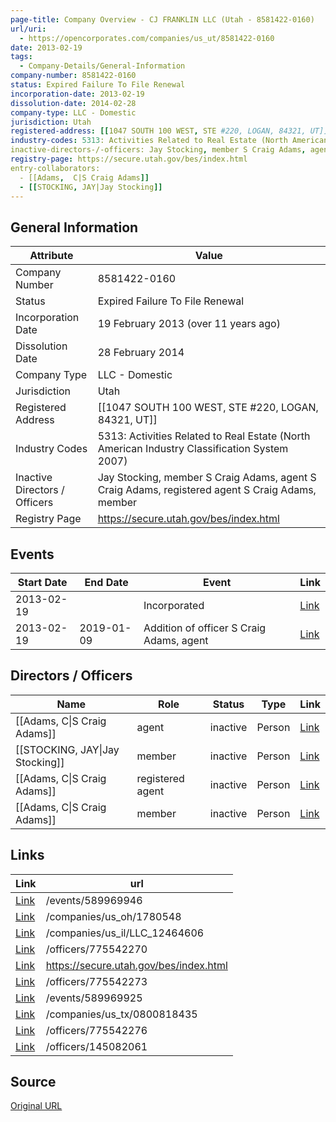 ```yaml
---
page-title: Company Overview - CJ FRANKLIN LLC (Utah - 8581422-0160)
url/uri:
  - https://opencorporates.com/companies/us_ut/8581422-0160
date: 2013-02-19
tags:
  - Company-Details/General-Information
company-number: 8581422-0160
status: Expired Failure To File Renewal
incorporation-date: 2013-02-19
dissolution-date: 2014-02-28
company-type: LLC - Domestic
jurisdiction: Utah
registered-address: [[1047 SOUTH 100 WEST, STE #220, LOGAN, 84321, UT]]
industry-codes: 5313: Activities Related to Real Estate (North American Industry Classification System 2007)
inactive-directors-/-officers: Jay Stocking, member S Craig Adams, agent S Craig Adams, registered agent S Craig Adams, member
registry-page: https://secure.utah.gov/bes/index.html
entry-collaborators:
  - [[Adams,  C|S Craig Adams]]
  - [[STOCKING, JAY|Jay Stocking]]
---
```


## General Information
| Attribute          | Value                                       |
|--------------------|---------------------------------------------|
| Company Number     | 8581422-0160                                |
| Status             | Expired Failure To File Renewal             |
| Incorporation Date | 19 February 2013 (over 11 years ago)        |
| Dissolution Date   | 28 February 2014                            |
| Company Type       | LLC - Domestic                              |
| Jurisdiction       | Utah                                        |
| Registered Address | [[1047 SOUTH 100 WEST, STE #220, LOGAN, 84321, UT]] |
| Industry Codes     | 5313: Activities Related to Real Estate (North American Industry Classification System 2007) |
| Inactive Directors / Officers | Jay Stocking, member S Craig Adams, agent S Craig Adams, registered agent S Craig Adams, member |
| Registry Page      | https://secure.utah.gov/bes/index.html      |

## Events

| Start Date | End Date   | Event                                                   | Link |
|------------|------------|-------------------------------------------------------|------|
| 2013-02-19 |            | Incorporated                                            | [Link](https://opencorporates.com/events/589969946) |
| 2013-02-19 | 2019-01-09 | Addition of officer S Craig Adams, agent                | [Link](https://opencorporates.com/events/589969925) |

## Directors / Officers
| Name                 | Role            | Status     | Type        | Link |
|----------------------|-----------------|------------|-------------|------|
| [[Adams,  C\|S Craig Adams]] | agent           | inactive   | Person      | [Link](https://opencorporates.com/officers/145082061) |
| [[STOCKING, JAY\|Jay Stocking]] | member          | inactive   | Person      | [Link](https://opencorporates.com/officers/775542270) |
| [[Adams,  C\|S Craig Adams]] | registered agent | inactive   | Person      | [Link](https://opencorporates.com/officers/775542273) |
| [[Adams,  C\|S Craig Adams]] | member          | inactive   | Person      | [Link](https://opencorporates.com/officers/775542276) |

## Links
| Link   | url                            
|--------|--------------------------------|
| [Link](/events/589969946) |/events/589969946             |
| [Link](/companies/us_oh/1780548) |/companies/us_oh/1780548      |
| [Link](/companies/us_il/LLC_12464606) |/companies/us_il/LLC_12464606 |
| [Link](/officers/775542270) |/officers/775542270           |
| [Link](https://secure.utah.gov/bes/index.html) |https://secure.utah.gov/bes/index.html|
| [Link](/officers/775542273) |/officers/775542273           |
| [Link](/events/589969925) |/events/589969925             |
| [Link](/companies/us_tx/0800818435) |/companies/us_tx/0800818435   |
| [Link](/officers/775542276) |/officers/775542276           |
| [Link](/officers/145082061) |/officers/145082061           |

## Source
[Original URL](https://opencorporates.com/companies/us_ut/8581422-0160)
